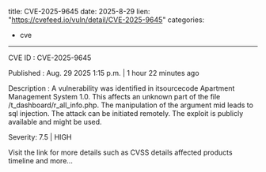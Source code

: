  
title: CVE-2025-9645
date: 2025-8-29
lien: "https://cvefeed.io/vuln/detail/CVE-2025-9645"
categories:
  - cve
---

CVE ID : CVE-2025-9645

Published :  Aug. 29
2025
1:15 p.m. | 1 hour
22 minutes ago

Description : A vulnerability was identified in itsourcecode Apartment Management System 1.0. This affects an unknown part of the file /t_dashboard/r_all_info.php. The manipulation of the argument mid leads to sql injection. The attack can be initiated remotely. The exploit is publicly available and might be used.

Severity: 7.5 | HIGH

Visit the link for more details
such as CVSS details
affected products
timeline
and more...
